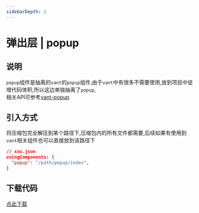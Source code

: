```yaml
---
sidebarDepth: 2
---
```


# 弹出层 | popup

## 说明
`popup`组件是抽离的`vant`的`popup`组件,由于`vant`中有很多不需要使用,放到项目中徒增代码体积,所以这边单独抽离了`popup`,  
相关API可参考[vant-popup](https://vant-contrib.gitee.io/vant-weapp/#/popup)
## 引入方式
将压缩包完全解压到某个路径下,压缩包内的所有文件都需要,后续如果有使用到`vant`相关组件也可以直接放到该路径下
```json
// xxx.json
usingComponents: {
  "popup": "/path/popup/index",
}
```
## 下载代码
<a href="/dist/popup.zip" target="_blank" download>点此下载</a>